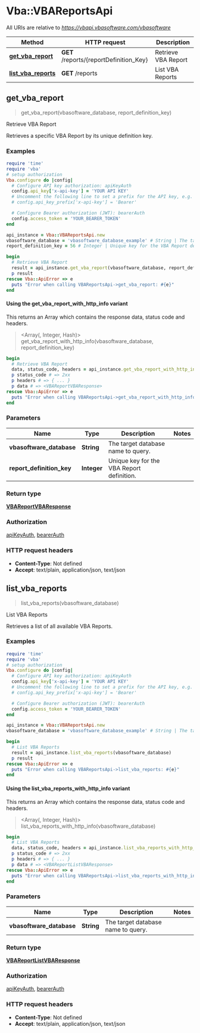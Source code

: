 # Vba::VBAReportsApi

All URIs are relative to *https://vbapi.vbasoftware.com/vbasoftware*

| Method | HTTP request | Description |
| ------ | ------------ | ----------- |
| [**get_vba_report**](VBAReportsApi.md#get_vba_report) | **GET** /reports/{reportDefinition_Key} | Retrieve VBA Report |
| [**list_vba_reports**](VBAReportsApi.md#list_vba_reports) | **GET** /reports | List VBA Reports |


## get_vba_report

> <VBAReportVBAResponse> get_vba_report(vbasoftware_database, report_definition_key)

Retrieve VBA Report

Retrieves a specific VBA Report by its unique definition key.

### Examples

```ruby
require 'time'
require 'vba'
# setup authorization
Vba.configure do |config|
  # Configure API key authorization: apiKeyAuth
  config.api_key['x-api-key'] = 'YOUR API KEY'
  # Uncomment the following line to set a prefix for the API key, e.g. 'Bearer' (defaults to nil)
  # config.api_key_prefix['x-api-key'] = 'Bearer'

  # Configure Bearer authorization (JWT): bearerAuth
  config.access_token = 'YOUR_BEARER_TOKEN'
end

api_instance = Vba::VBAReportsApi.new
vbasoftware_database = 'vbasoftware_database_example' # String | The target database name to query.
report_definition_key = 56 # Integer | Unique key for the VBA Report definition.

begin
  # Retrieve VBA Report
  result = api_instance.get_vba_report(vbasoftware_database, report_definition_key)
  p result
rescue Vba::ApiError => e
  puts "Error when calling VBAReportsApi->get_vba_report: #{e}"
end
```

#### Using the get_vba_report_with_http_info variant

This returns an Array which contains the response data, status code and headers.

> <Array(<VBAReportVBAResponse>, Integer, Hash)> get_vba_report_with_http_info(vbasoftware_database, report_definition_key)

```ruby
begin
  # Retrieve VBA Report
  data, status_code, headers = api_instance.get_vba_report_with_http_info(vbasoftware_database, report_definition_key)
  p status_code # => 2xx
  p headers # => { ... }
  p data # => <VBAReportVBAResponse>
rescue Vba::ApiError => e
  puts "Error when calling VBAReportsApi->get_vba_report_with_http_info: #{e}"
end
```

### Parameters

| Name | Type | Description | Notes |
| ---- | ---- | ----------- | ----- |
| **vbasoftware_database** | **String** | The target database name to query. |  |
| **report_definition_key** | **Integer** | Unique key for the VBA Report definition. |  |

### Return type

[**VBAReportVBAResponse**](VBAReportVBAResponse.md)

### Authorization

[apiKeyAuth](../README.md#apiKeyAuth), [bearerAuth](../README.md#bearerAuth)

### HTTP request headers

- **Content-Type**: Not defined
- **Accept**: text/plain, application/json, text/json


## list_vba_reports

> <VBAReportListVBAResponse> list_vba_reports(vbasoftware_database)

List VBA Reports

Retrieves a list of all available VBA Reports.

### Examples

```ruby
require 'time'
require 'vba'
# setup authorization
Vba.configure do |config|
  # Configure API key authorization: apiKeyAuth
  config.api_key['x-api-key'] = 'YOUR API KEY'
  # Uncomment the following line to set a prefix for the API key, e.g. 'Bearer' (defaults to nil)
  # config.api_key_prefix['x-api-key'] = 'Bearer'

  # Configure Bearer authorization (JWT): bearerAuth
  config.access_token = 'YOUR_BEARER_TOKEN'
end

api_instance = Vba::VBAReportsApi.new
vbasoftware_database = 'vbasoftware_database_example' # String | The target database name to query.

begin
  # List VBA Reports
  result = api_instance.list_vba_reports(vbasoftware_database)
  p result
rescue Vba::ApiError => e
  puts "Error when calling VBAReportsApi->list_vba_reports: #{e}"
end
```

#### Using the list_vba_reports_with_http_info variant

This returns an Array which contains the response data, status code and headers.

> <Array(<VBAReportListVBAResponse>, Integer, Hash)> list_vba_reports_with_http_info(vbasoftware_database)

```ruby
begin
  # List VBA Reports
  data, status_code, headers = api_instance.list_vba_reports_with_http_info(vbasoftware_database)
  p status_code # => 2xx
  p headers # => { ... }
  p data # => <VBAReportListVBAResponse>
rescue Vba::ApiError => e
  puts "Error when calling VBAReportsApi->list_vba_reports_with_http_info: #{e}"
end
```

### Parameters

| Name | Type | Description | Notes |
| ---- | ---- | ----------- | ----- |
| **vbasoftware_database** | **String** | The target database name to query. |  |

### Return type

[**VBAReportListVBAResponse**](VBAReportListVBAResponse.md)

### Authorization

[apiKeyAuth](../README.md#apiKeyAuth), [bearerAuth](../README.md#bearerAuth)

### HTTP request headers

- **Content-Type**: Not defined
- **Accept**: text/plain, application/json, text/json

